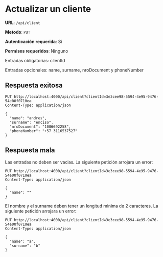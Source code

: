# Actualizar un cliente

**URL**: `/api/client`

**Metodo**: `PUT`

**Autenticación requerida**: Si

**Permisos requeridos**: Ninguno

Entradas obligatorias: clientId

Entradas opcionales: name, surname, nroDocument y phoneNumber

## Respuesta exitosa

```http
PUT http://localhost:4000/api/client?clientId=3e3cee98-5594-4e95-9476-54e00f0710ea
Content-Type: application/json

{
  "name": "andres",
  "surname": "enciso",
  "nroDocument": "1006692258",
  "phoneNumber": "+57 3116537527"
}
```

## Respuesta mala

Las entradas no deben ser vacias. La siguiente petición arrojara un error:

```http
PUT http://localhost:4000/api/client?clientId=3e3cee98-5594-4e95-9476-54e00f0710ea
Content-Type: application/json

{
  "name": ""
}
```

El nombre y el surname deben tener un longitud minima de 2 caracteres. La siguiente petición arrojara un error:

```http
PUT http://localhost:4000/api/client?clientId=3e3cee98-5594-4e95-9476-54e00f0710ea
Content-Type: application/json

{
  "name": "a",
  "surname": "b"
}
```
